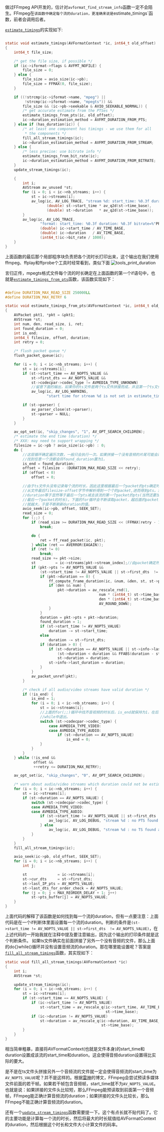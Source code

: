 做过FFmpeg API开发的，估计对`avformat_find_stream_info`函数一定不会陌生。FFmpeg在`该函数中确定每个流的duration，更准确来说是`estimate_timings`函数，前者会调用后者。

[`estimate_timings`](https://github.com/FFmpeg/FFmpeg/blob/b9d2005ea5d6837917a69bc2b8e98f5695f54e39/libavformat/utils.c#L2846)的实现如下:

```c

static void estimate_timings(AVFormatContext *ic, int64_t old_offset)
{
    int64_t file_size;

    /* get the file size, if possible */
    if (ic->iformat->flags & AVFMT_NOFILE) {
        file_size = 0;
    } else {
        file_size = avio_size(ic->pb);
        file_size = FFMAX(0, file_size);
    }

    if ((!strcmp(ic->iformat->name, "mpeg") ||
         !strcmp(ic->iformat->name, "mpegts")) &&
        file_size && (ic->pb->seekable & AVIO_SEEKABLE_NORMAL)) {
        /* get accurate estimate from the PTSes */
        estimate_timings_from_pts(ic, old_offset);
        ic->duration_estimation_method = AVFMT_DURATION_FROM_PTS;
    } else if (has_duration(ic)) {
        /* at least one component has timings - we use them for all
         * the components */
        fill_all_stream_timings(ic);
        ic->duration_estimation_method = AVFMT_DURATION_FROM_STREAM;
    } else {
        /* less precise: use bitrate info */
        estimate_timings_from_bit_rate(ic);
        ic->duration_estimation_method = AVFMT_DURATION_FROM_BITRATE;
    }
    update_stream_timings(ic);

    {
        int i;
        AVStream av_unused *st;
        for (i = 0; i < ic->nb_streams; i++) {
            st = ic->streams[i];
            av_log(ic, AV_LOG_TRACE, "stream %d: start_time: %0.3f duration: %0.3f\n", i,
                   (double) st->start_time * av_q2d(st->time_base),
                   (double) st->duration   * av_q2d(st->time_base));
        }
        av_log(ic, AV_LOG_TRACE,
                "format: start_time: %0.3f duration: %0.3f bitrate=%"PRId64" kb/s\n",
                (double) ic->start_time / AV_TIME_BASE,
                (double) ic->duration   / AV_TIME_BASE,
                (int64_t)ic->bit_rate / 1000);
    }
}
```
上面函数的最后那个局部程序块负责把各个流时长打印出来，这个输出在我们使用ffmpeg、ffplay和ffprobe个工具时经常看到，类似下面
![tools_print_duration](https://raw.githubusercontent.com/luotuo44/blogs/master/img/ffmpeg/tools_print_duration.jpg)

言归正传，mpegts格式文件每个流的时长确定在上面函数的第一个if语句中，也就是[`estimate_timings_from_pts`](https://github.com/FFmpeg/FFmpeg/blob/b9d2005ea5d6837917a69bc2b8e98f5695f54e39/libavformat/utils.c#L2720)函数，该函数实现如下：

```c

#define DURATION_MAX_READ_SIZE 250000LL
#define DURATION_MAX_RETRY 6

static void estimate_timings_from_pts(AVFormatContext *ic, int64_t old_offset)
{
    AVPacket pkt1, *pkt = &pkt1;
    AVStream *st;
    int num, den, read_size, i, ret;
    int found_duration = 0;
    int is_end;
    int64_t filesize, offset, duration;
    int retry = 0;

    /* flush packet queue */
    flush_packet_queue(ic);

    for (i = 0; i < ic->nb_streams; i++) {
        st = ic->streams[i];
        if (st->start_time == AV_NOPTS_VALUE &&
            st->first_dts == AV_NOPTS_VALUE &&
            st->codecpar->codec_type != AVMEDIA_TYPE_UNKNOWN)
			//留意下面的输出，如果你的ts文件是两个ts文件拼接而成，并且第一个ts文件没有音频流，那么下面的输出就可能会打印出来。
            av_log(ic, AV_LOG_WARNING,
                   "start time for stream %d is not set in estimate_timings_from_pts\n", i);

        if (st->parser) {
            av_parser_close(st->parser);
            st->parser = NULL;
        }
    }

    av_opt_set(ic, "skip_changes", "1", AV_OPT_SEARCH_CHILDREN);
    /* estimate the end time (duration) */
    /* XXX: may need to support wrapping */
    filesize = ic->pb ? avio_size(ic->pb) : 0;
    do {
		//这层循环确定遍历次数，一般只会执行一次。如果拼接一个没有音频的片尾可能会两次
		//找到任意一个流都会将found_duration置为1。
        is_end = found_duration;
        offset = filesize - (DURATION_MAX_READ_SIZE << retry);
        if (offset < 0)
            offset = 0;

		//由于ts文件头没有记录每个流的时长，因此这里根据最后一个packet的pts确定时长。
		//从文件最后filesize-offset字节中解析得到一个个的packet,进而得到pts。流的
		//duration等于显然等于最后一个pts减去该流的第一个packet的pts(当然还要加上
		//最后一个packet的时长)。下面的for循环会不断读取packet，越后面的packet的pts
		//就越大，于是不断刷新duration的值。
        avio_seek(ic->pb, offset, SEEK_SET);
        read_size = 0;
        for (;;) {
            if (read_size >= DURATION_MAX_READ_SIZE << (FFMAX(retry - 1, 0)))
                break;

            do {
                ret = ff_read_packet(ic, pkt);
            } while (ret == AVERROR(EAGAIN));
            if (ret != 0)
                break;
            read_size += pkt->size;
            st         = ic->streams[pkt->stream_index];//由packet确定所属的流
            if (pkt->pts != AV_NOPTS_VALUE &&
                (st->start_time != AV_NOPTS_VALUE || st->first_dts  != AV_NOPTS_VALUE)) {
                if (pkt->duration == 0) {
                    ff_compute_frame_duration(ic, &num, &den, st, st->parser, pkt);
                    if (den && num) {
                        pkt->duration = av_rescale_rnd(1,
                                           num * (int64_t) st->time_base.den,
                                           den * (int64_t) st->time_base.num,
                                           AV_ROUND_DOWN);
                    }
                }
                duration = pkt->pts + pkt->duration;
                found_duration = 1;
                if (st->start_time != AV_NOPTS_VALUE)
                    duration -= st->start_time;
                else
                    duration -= st->first_dts;
                if (duration > 0) {
                    if (st->duration == AV_NOPTS_VALUE || st->info->last_duration<= 0 ||
                        (st->duration < duration && FFABS(duration - st->info->last_duration) < 60LL*st->time_base.den / st->time_base.num))
                        st->duration = duration;
                    st->info->last_duration = duration;
                }
            }
            av_packet_unref(pkt);
        }

        /* check if all audio/video streams have valid duration */
        if (!is_end) {
            is_end = 1;
            for (i = 0; i < ic->nb_streams; i++) {
                st = ic->streams[i];
				//上面的for(;;)循环中找齐音视频的时长后，is_end就保持为1，在后面的
				//while中退出。
                switch (st->codecpar->codec_type) {
                    case AVMEDIA_TYPE_VIDEO:
                    case AVMEDIA_TYPE_AUDIO:
                        if (st->duration == AV_NOPTS_VALUE)
                            is_end = 0;
                }
            }
        }
    } while (!is_end &&
             offset &&
             ++retry <= DURATION_MAX_RETRY);

    av_opt_set(ic, "skip_changes", "0", AV_OPT_SEARCH_CHILDREN);

    /* warn about audio/video streams which duration could not be estimated */
    for (i = 0; i < ic->nb_streams; i++) {
        st = ic->streams[i];
        if (st->duration == AV_NOPTS_VALUE) {
            switch (st->codecpar->codec_type) {
            case AVMEDIA_TYPE_VIDEO:
            case AVMEDIA_TYPE_AUDIO:
                if (st->start_time != AV_NOPTS_VALUE || st->first_dts  != AV_NOPTS_VALUE) {
                    av_log(ic, AV_LOG_DEBUG, "stream %d : no PTS found at end of file, duration not set\n", i);
                } else
                    av_log(ic, AV_LOG_DEBUG, "stream %d : no TS found at start of file, duration not set\n", i);
            }
        }
    }
    fill_all_stream_timings(ic);

    avio_seek(ic->pb, old_offset, SEEK_SET);
    for (i = 0; i < ic->nb_streams; i++) {
        int j;

        st              = ic->streams[i];
        st->cur_dts     = st->first_dts;
        st->last_IP_pts = AV_NOPTS_VALUE;
        st->last_dts_for_order_check = AV_NOPTS_VALUE;
        for (j = 0; j < MAX_REORDER_DELAY + 1; j++)
            st->pts_buffer[j] = AV_NOPTS_VALUE;
    }
}
```

上面代码的解释了该函数是如何找到每一个流的duration，但有一点要注意：上面代码是在一个if判断体里面设置每一个流的duration。判断的条件是`(st->start_time != AV_NOPTS_VALUE || st->first_dts  != AV_NOPTS_VALUE)`，在上述代码的一开始我就在注释中提及要注意输出，因为这个输出的打印条件就是这个判断条件。
如果ts文件确实在前面拼接了另外一个没有音频的文件，那么上面的do{}while()循环并没有设置音频流的duration。那在哪里能设置呢？答案是[`fill_all_stream_timings`](https://github.com/FFmpeg/FFmpeg/blob/b9d2005ea5d6837917a69bc2b8e98f5695f54e39/libavformat/utils.c#L2644)函数，其实现如下：

```c
static void fill_all_stream_timings(AVFormatContext *ic)
{
    int i;
    AVStream *st;

    update_stream_timings(ic);
    for (i = 0; i < ic->nb_streams; i++) {
        st = ic->streams[i];
        if (st->start_time == AV_NOPTS_VALUE) {
            if (ic->start_time != AV_NOPTS_VALUE)
                st->start_time = av_rescale_q(ic->start_time, AV_TIME_BASE_Q,
                                              st->time_base);
            if (ic->duration != AV_NOPTS_VALUE)
                st->duration = av_rescale_q(ic->duration, AV_TIME_BASE_Q,
                                            st->time_base);
        }
    }
}
```
相当简单粗暴，直接将AVFormatContext(也就是文件本身)的start_time和duration设置成该流的start_time和duration。这会使得音频duration设置得比实际的要大。


是不是在ts文件头拼接另外一个音频流的文件就一定会使得音频流的start_time为`AV_NOPTS_VALUE`呢？并不是这样的。根据[雷神](http://blog.csdn.net/leixiaohua1020/article/details/44084321#t4)的博文，FFmpeg会尝试预读多媒体文件前面的若干帧。如果若干帧包含音频帧，start_time就不为`AV_NOPTS_VALUE`。也就是说：如果拼接的文件头比较短，那么FFmpeg能预读取到前面第一个音频帧，FFmpeg能正确计算音频流的duration；如果拼接的文件头比较长，那么FFmpeg不能正确计算音频流的duration。

还有一个[`update_stream_timings`](https://github.com/FFmpeg/FFmpeg/blob/b9d2005ea5d6837917a69bc2b8e98f5695f54e39/libavformat/utils.c#L2559)函数需要提一下。这个有点长就不贴代码了。它的主要功能是计算每一个流的时长，然后将最大的时长赋值给AVFormatContext的duration，然后根据这个时长和文件大小计算文件的码率。

